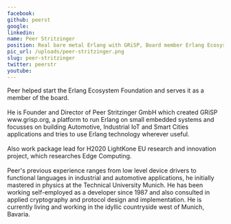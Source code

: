 ```yaml
---
facebook: 
github: peerst
google: 
linkedin: 
name: Peer Stritzinger
position: Real bare metal Erlang with GRiSP, Board member Erlang Ecosystem Foundation
pic_url: /uploads/peer-stritzinger.png
slug: peer-stritzinger
twitter: peerstr
youtube: 
---
```

<p>Peer helped start the Erlang Ecosystem Foundation and serves it as a member of the board.<br />
<br />
He is Founder and Director of Peer Stritzinger GmbH which created GRiSP www.grisp.org, a platform to run Erlang on small embedded systems&nbsp;and focusses on building Automotive, Industrial IoT and Smart Cities applications and tries to use Erlang technology wherever useful.<br />
<br />
Also work package lead for H2020 LightKone EU research and innovation project, which researches Edge Computing.<br />
<br />
Peer&#39;s previous experience ranges from low level device drivers to functional languages in industrial and automotive applications, he initially mastered in physics at the Technical University Munich. He has been working self-employed as a developer since 1987 and also consulted in applied cryptography and protocol design and implementation. He is currently living and working in the idyllic countryside west of Munich, Bavaria.</p>
